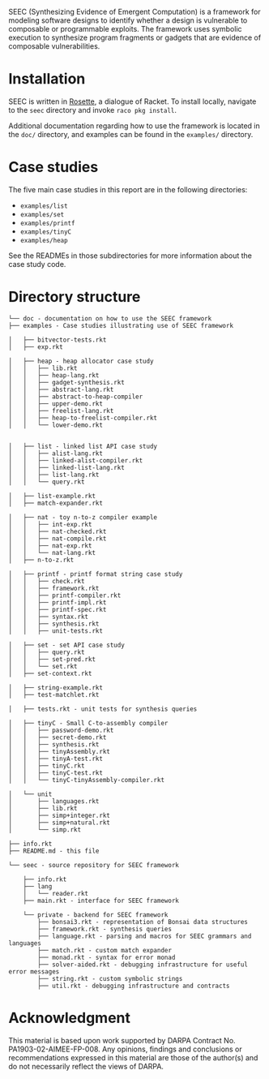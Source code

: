 SEEC (Synthesizing Evidence of Emergent Computation) is a framework for modeling software designs to identify whether a design is vulnerable to composable or programmable exploits. The framework uses symbolic execution to synthesize program fragments or gadgets that are evidence of composable vulnerabilities.

# Installation

SEEC is written in [Rosette](https://docs.racket-lang.org/rosette-guide/index.html), a dialogue of Racket. To install locally, navigate to the `seec` directory and invoke `raco pkg install`.

Additional documentation regarding how to use the framework is located in the `doc/` directory, and examples can be found in the `examples/` directory.

# Case studies

The five main case studies in this report are in the following directories:

* `examples/list`
* `examples/set`
* `examples/printf`
* `examples/tinyC`
* `examples/heap`

See the READMEs in those subdirectories for more information about the case study code.

# Directory structure

```
└── doc - documentation on how to use the SEEC framework
├── examples - Case studies illustrating use of SEEC framework

│   ├── bitvector-tests.rkt
│   ├── exp.rkt

│   ├── heap - heap allocator case study
│   │   ├── lib.rkt 
│   │   ├── heap-lang.rkt
│   │   ├── gadget-synthesis.rkt
│   │   ├── abstract-lang.rkt
│   │   ├── abstract-to-heap-compiler
│   │   ├── upper-demo.rkt
│   │   ├── freelist-lang.rkt
│   │   ├── heap-to-freelist-compiler.rkt
│   │   └── lower-demo.rkt


│   ├── list - linked list API case study
│   │   ├── alist-lang.rkt
│   │   ├── linked-alist-compiler.rkt
│   │   ├── linked-list-lang.rkt
│   │   ├── list-lang.rkt
│   │   └── query.rkt

│   ├── list-example.rkt
│   ├── match-expander.rkt

│   ├── nat - toy n-to-z compiler example
│   │   ├── int-exp.rkt
│   │   ├── nat-checked.rkt
│   │   ├── nat-compile.rkt
│   │   ├── nat-exp.rkt
│   │   └── nat-lang.rkt
│   ├── n-to-z.rkt

│   ├── printf - printf format string case study
│   │   ├── check.rkt
│   │   ├── framework.rkt
│   │   ├── printf-compiler.rkt
│   │   ├── printf-impl.rkt
│   │   ├── printf-spec.rkt
│   │   ├── syntax.rkt
│   │   ├── synthesis.rkt
│   │   ├── unit-tests.rkt

│   ├── set - set API case study
│   │   ├── query.rkt
│   │   ├── set-pred.rkt
│   │   └── set.rkt
│   ├── set-context.rkt

│   ├── string-example.rkt
│   ├── test-matchlet.rkt

│   ├── tests.rkt - unit tests for synthesis queries

│   ├── tinyC - Small C-to-assembly compiler
│   │   ├── password-demo.rkt
│   │   ├── secret-demo.rkt
│   │   ├── synthesis.rkt
│   │   ├── tinyAssembly.rkt
│   │   ├── tinyA-test.rkt
│   │   ├── tinyC.rkt
│   │   ├── tinyC-test.rkt
│   │   └── tinyC-tinyAssembly-compiler.rkt

│   └── unit
│       ├── languages.rkt
│       ├── lib.rkt
│       ├── simp+integer.rkt
│       ├── simp+natural.rkt
│       └── simp.rkt

├── info.rkt
├── README.md - this file

└── seec - source repository for SEEC framework

    ├── info.rkt
    ├── lang
    │   └── reader.rkt
    ├── main.rkt - interface for SEEC framework
	
    └── private - backend for SEEC framework
        ├── bonsai3.rkt - representation of Bonsai data structures
        ├── framework.rkt - synthesis queries
        ├── language.rkt - parsing and macros for SEEC grammars and languages
        ├── match.rkt - custom match expander
        ├── monad.rkt - syntax for error monad
        ├── solver-aided.rkt - debugging infrastructure for useful error messages
        ├── string.rkt - custom symbolic strings
        ├── util.rkt - debugging infrastructure and contracts
```

# Acknowledgment

This material is based upon work supported by DARPA Contract No. PA1903-02-AIMEE-FP-008. Any opinions, findings and conclusions or recommendations expressed in this material are those of the author(s) and do not necessarily reflect the views of DARPA.
